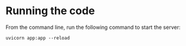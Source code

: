 # Running the code

From the command line, run the following command to start the server:

```shell
uvicorn app:app --reload 
```
